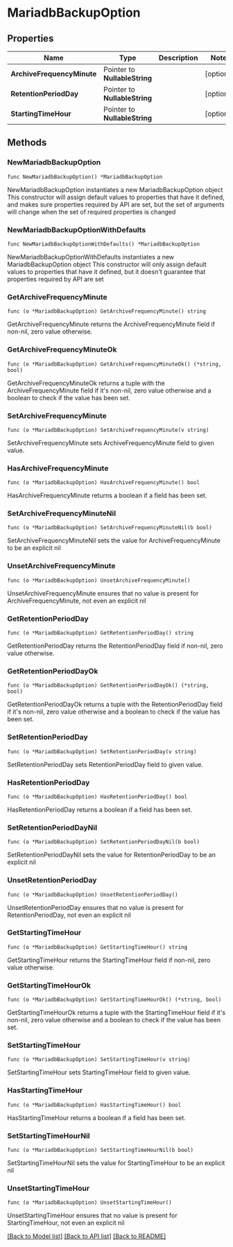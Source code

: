# MariadbBackupOption

## Properties

Name | Type | Description | Notes
------------ | ------------- | ------------- | -------------
**ArchiveFrequencyMinute** | Pointer to **NullableString** |  | [optional] 
**RetentionPeriodDay** | Pointer to **NullableString** |  | [optional] 
**StartingTimeHour** | Pointer to **NullableString** |  | [optional] 

## Methods

### NewMariadbBackupOption

`func NewMariadbBackupOption() *MariadbBackupOption`

NewMariadbBackupOption instantiates a new MariadbBackupOption object
This constructor will assign default values to properties that have it defined,
and makes sure properties required by API are set, but the set of arguments
will change when the set of required properties is changed

### NewMariadbBackupOptionWithDefaults

`func NewMariadbBackupOptionWithDefaults() *MariadbBackupOption`

NewMariadbBackupOptionWithDefaults instantiates a new MariadbBackupOption object
This constructor will only assign default values to properties that have it defined,
but it doesn't guarantee that properties required by API are set

### GetArchiveFrequencyMinute

`func (o *MariadbBackupOption) GetArchiveFrequencyMinute() string`

GetArchiveFrequencyMinute returns the ArchiveFrequencyMinute field if non-nil, zero value otherwise.

### GetArchiveFrequencyMinuteOk

`func (o *MariadbBackupOption) GetArchiveFrequencyMinuteOk() (*string, bool)`

GetArchiveFrequencyMinuteOk returns a tuple with the ArchiveFrequencyMinute field if it's non-nil, zero value otherwise
and a boolean to check if the value has been set.

### SetArchiveFrequencyMinute

`func (o *MariadbBackupOption) SetArchiveFrequencyMinute(v string)`

SetArchiveFrequencyMinute sets ArchiveFrequencyMinute field to given value.

### HasArchiveFrequencyMinute

`func (o *MariadbBackupOption) HasArchiveFrequencyMinute() bool`

HasArchiveFrequencyMinute returns a boolean if a field has been set.

### SetArchiveFrequencyMinuteNil

`func (o *MariadbBackupOption) SetArchiveFrequencyMinuteNil(b bool)`

 SetArchiveFrequencyMinuteNil sets the value for ArchiveFrequencyMinute to be an explicit nil

### UnsetArchiveFrequencyMinute
`func (o *MariadbBackupOption) UnsetArchiveFrequencyMinute()`

UnsetArchiveFrequencyMinute ensures that no value is present for ArchiveFrequencyMinute, not even an explicit nil
### GetRetentionPeriodDay

`func (o *MariadbBackupOption) GetRetentionPeriodDay() string`

GetRetentionPeriodDay returns the RetentionPeriodDay field if non-nil, zero value otherwise.

### GetRetentionPeriodDayOk

`func (o *MariadbBackupOption) GetRetentionPeriodDayOk() (*string, bool)`

GetRetentionPeriodDayOk returns a tuple with the RetentionPeriodDay field if it's non-nil, zero value otherwise
and a boolean to check if the value has been set.

### SetRetentionPeriodDay

`func (o *MariadbBackupOption) SetRetentionPeriodDay(v string)`

SetRetentionPeriodDay sets RetentionPeriodDay field to given value.

### HasRetentionPeriodDay

`func (o *MariadbBackupOption) HasRetentionPeriodDay() bool`

HasRetentionPeriodDay returns a boolean if a field has been set.

### SetRetentionPeriodDayNil

`func (o *MariadbBackupOption) SetRetentionPeriodDayNil(b bool)`

 SetRetentionPeriodDayNil sets the value for RetentionPeriodDay to be an explicit nil

### UnsetRetentionPeriodDay
`func (o *MariadbBackupOption) UnsetRetentionPeriodDay()`

UnsetRetentionPeriodDay ensures that no value is present for RetentionPeriodDay, not even an explicit nil
### GetStartingTimeHour

`func (o *MariadbBackupOption) GetStartingTimeHour() string`

GetStartingTimeHour returns the StartingTimeHour field if non-nil, zero value otherwise.

### GetStartingTimeHourOk

`func (o *MariadbBackupOption) GetStartingTimeHourOk() (*string, bool)`

GetStartingTimeHourOk returns a tuple with the StartingTimeHour field if it's non-nil, zero value otherwise
and a boolean to check if the value has been set.

### SetStartingTimeHour

`func (o *MariadbBackupOption) SetStartingTimeHour(v string)`

SetStartingTimeHour sets StartingTimeHour field to given value.

### HasStartingTimeHour

`func (o *MariadbBackupOption) HasStartingTimeHour() bool`

HasStartingTimeHour returns a boolean if a field has been set.

### SetStartingTimeHourNil

`func (o *MariadbBackupOption) SetStartingTimeHourNil(b bool)`

 SetStartingTimeHourNil sets the value for StartingTimeHour to be an explicit nil

### UnsetStartingTimeHour
`func (o *MariadbBackupOption) UnsetStartingTimeHour()`

UnsetStartingTimeHour ensures that no value is present for StartingTimeHour, not even an explicit nil

[[Back to Model list]](../README.md#documentation-for-models) [[Back to API list]](../README.md#documentation-for-api-endpoints) [[Back to README]](../README.md)


